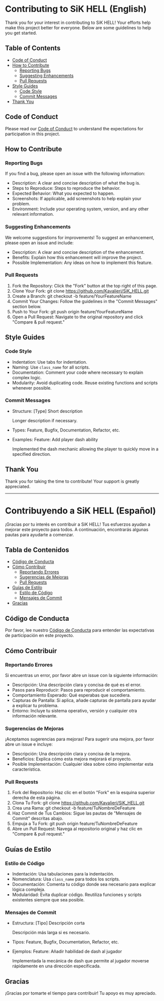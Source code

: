 # Contributing to SiK HELL (English)

Thank you for your interest in contributing to SiK HELL! Your efforts help make this project better for everyone. Below are some guidelines to help you get started.

## Table of Contents

- [Code of Conduct](#code-of-conduct)
- [How to Contribute](#how-to-contribute)
  - [Reporting Bugs](#reporting-bugs)
  - [Suggesting Enhancements](#suggesting-enhancements)
  - [Pull Requests](#pull-requests)
- [Style Guides](#style-guides)
  - [Code Style](#code-style)
  - [Commit Messages](#commit-messages)
- [Thank You](#thank-you)

## Code of Conduct

Please read our [Code of Conduct](CODE_OF_CONDUCT.md) to understand the expectations for participation in this project.

## How to Contribute

### Reporting Bugs

If you find a bug, please open an issue with the following information:

- Description: A clear and concise description of what the bug is.
- Steps to Reproduce: Steps to reproduce the behavior.
- Expected Behavior: What you expected to happen.
- Screenshots: If applicable, add screenshots to help explain your problem.
- Environment: Include your operating system, version, and any other relevant information.

### Suggesting Enhancements

We welcome suggestions for improvements! To suggest an enhancement, please open an issue and include:

- Description: A clear and concise description of the enhancement.
- Benefits: Explain how this enhancement will improve the project.
- Possible Implementation: Any ideas on how to implement this feature.

### Pull Requests

1. Fork the Repository: Click the "Fork" button at the top right of this page.
2. Clone Your Fork:
   git clone https://github.com/Kavalieri/SiK_HELL.git
3. Create a Branch:
   git checkout -b feature/YourFeatureName
4. Commit Your Changes: Follow the guidelines in the "Commit Messages" section below.
5. Push to Your Fork:
   git push origin feature/YourFeatureName
6. Open a Pull Request: Navigate to the original repository and click "Compare & pull request."

## Style Guides

### Code Style

- Indentation: Use tabs for indentation.
- Naming: Use `class_name` for all scripts.
- Documentation: Comment your code where necessary to explain complex logic.
- Modularity: Avoid duplicating code. Reuse existing functions and scripts whenever possible.

### Commit Messages

- Structure:
  [Type] Short description

  Longer description if necessary.

- Types: Feature, Bugfix, Documentation, Refactor, etc.

- Examples:
  Feature: Add player dash ability

  Implemented the dash mechanic allowing the player to quickly move in a specified direction.

## Thank You

Thank you for taking the time to contribute! Your support is greatly appreciated.

--------------------------


# Contribuyendo a SiK HELL (Español)

¡Gracias por tu interés en contribuir a SiK HELL! Tus esfuerzos ayudan a mejorar este proyecto para todos. A continuación, encontrarás algunas pautas para ayudarte a comenzar.

## Tabla de Contenidos

- [Código de Conducta](#código-de-conducta)
- [Cómo Contribuir](#cómo-contribuir)
  - [Reportando Errores](#reportando-errores)
  - [Sugerencias de Mejoras](#sugerencias-de-mejoras)
  - [Pull Requests](#pull-requests)
- [Guías de Estilo](#guías-de-estilo)
  - [Estilo de Código](#estilo-de-código)
  - [Mensajes de Commit](#mensajes-de-commit)
- [Gracias](#gracias)

## Código de Conducta

Por favor, lee nuestro [Código de Conducta](CODE_OF_CONDUCT.md) para entender las expectativas de participación en este proyecto.

## Cómo Contribuir

### Reportando Errores

Si encuentras un error, por favor abre un issue con la siguiente información:

- Descripción: Una descripción clara y concisa de qué es el error.
- Pasos para Reproducir: Pasos para reproducir el comportamiento.
- Comportamiento Esperado: Qué esperabas que sucediera.
- Capturas de Pantalla: Si aplica, añade capturas de pantalla para ayudar a explicar tu problema.
- Entorno: Incluye tu sistema operativo, versión y cualquier otra información relevante.

### Sugerencias de Mejoras

¡Aceptamos sugerencias para mejoras! Para sugerir una mejora, por favor abre un issue e incluye:

- Descripción: Una descripción clara y concisa de la mejora.
- Beneficios: Explica cómo esta mejora mejorará el proyecto.
- Posible Implementación: Cualquier idea sobre cómo implementar esta característica.

### Pull Requests

1. Fork del Repositorio: Haz clic en el botón "Fork" en la esquina superior derecha de esta página.
2. Clona Tu Fork:
   git clone https://github.com/Kavalieri/SiK_HELL.git
3. Crea una Rama:
   git checkout -b feature/TuNombreDeFeature
4. Haz Commit de Tus Cambios: Sigue las pautas de "Mensajes de Commit" descritas abajo.
5. Empuja a Tu Fork:
   git push origin feature/TuNombreDeFeature
6. Abre un Pull Request: Navega al repositorio original y haz clic en "Compare & pull request."

## Guías de Estilo

### Estilo de Código

- Indentación: Usa tabulaciones para la indentación.
- Nomenclatura: Usa `class_name` para todos los scripts.
- Documentación: Comenta tu código donde sea necesario para explicar lógica compleja.
- Modularidad: Evita duplicar código. Reutiliza funciones y scripts existentes siempre que sea posible.

### Mensajes de Commit

- Estructura:
  [Tipo] Descripción corta

  Descripción más larga si es necesario.

- Tipos: Feature, Bugfix, Documentation, Refactor, etc.

- Ejemplos:
  Feature: Añadir habilidad de dash al jugador

  Implementada la mecánica de dash que permite al jugador moverse rápidamente en una dirección especificada.

## Gracias

¡Gracias por tomarte el tiempo para contribuir! Tu apoyo es muy apreciado.
